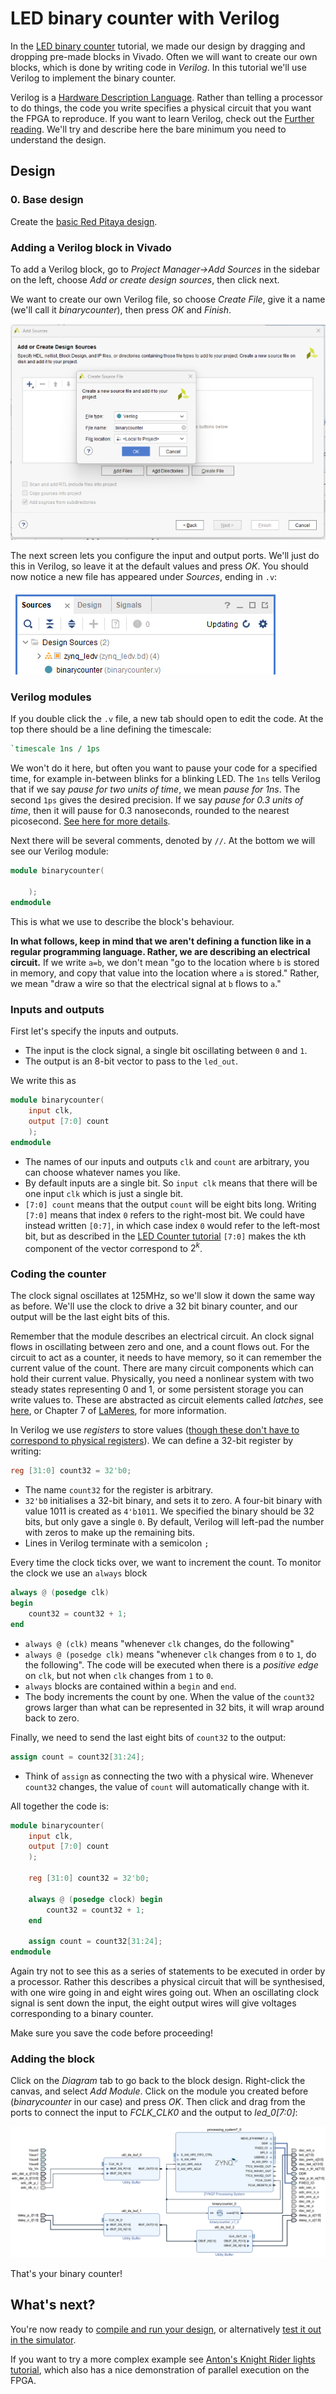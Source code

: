 # LED binary counter with Verilog

In the [LED binary counter](/Tutorials/PROJ_LEDCounter) tutorial, we made our design by dragging and dropping pre-made blocks in Vivado. Often we will want to create our own blocks, which is done by writing code in *Verilog*. In this tutorial we'll use Verilog to implement the binary counter.

Verilog is a [Hardware Description Language](https://electronics.stackexchange.com/a/601671). Rather than telling a processor to do things, the code you write specifies a physical circuit that you want the FPGA to reproduce. If you want to learn Verilog, check out the [Further reading](/References). We'll try and describe here the bare minimum you need to understand the design.

## Design

### 0. Base design

Create the [basic Red Pitaya design](/Tutorials/SETUP_BaseCode).

### Adding a Verilog block in Vivado

To add a Verilog block, go to *Project Manager->Add Sources* in the sidebar on the left, choose *Add or create design sources*, then click next.

We want to create our own Verilog file, so choose *Create File*, give it a name (we'll call it *binarycounter*), then press *OK* and *Finish*.

![Dialog box for creating a source file](img_AddSourceVerilog.png)

The next screen lets you configure the input and output ports. We'll just do this in Verilog, so leave it at the default values and press *OK*. You should now notice a new file has appeared under *Sources*, ending in `.v`:

![In Sources, under the Design Sources folder, there is a file with the name you created, ending in v](img_SourceFile.png)

### Verilog modules

If you double click the `.v` file, a new tab should open to edit the code. At the top there should be a line defining the timescale:

```verilog
`timescale 1ns / 1ps
```

We won't do it here, but often you want to pause your code for a specified time, for example in-between blinks for a blinking LED. The `1ns` tells Verilog that if we say *pause for two units of time*, we mean *pause for 1ns*. The second `1ps` gives the desired precision. If we say *pause for 0.3 units of time*, then it will pause for 0.3 nanoseconds, rounded to the nearest picosecond. [See here for more details](https://www.chipverify.com/verilog/verilog-timescale).

Next there will be several comments, denoted by `//`. At the bottom we will see our Verilog module:

```verilog
module binarycounter(
	
	);
endmodule
```

This is what we use to describe the block's behaviour. 

**In what follows, keep in mind that we aren't defining a function like in a regular programming language. Rather, we are describing an electrical circuit.** If we write `a=b`, we don't mean "go to the location where `b` is stored in memory, and copy that value into the location where `a` is stored." Rather, we mean "draw a wire so that the electrical signal at `b` flows to `a`."

### Inputs and outputs

First let's specify the inputs and outputs. 

* The input is the clock signal, a single bit oscillating between `0` and `1`.
* The output is an 8-bit vector to pass to the `led_out`.

We write this as

```verilog
module binarycounter(
    input clk,
    output [7:0] count
	);
endmodule
```

* The names of our inputs and outputs `clk` and `count` are arbitrary, you can choose whatever names you like.
* By default inputs are a single bit. So `input clk` means that there will be one input `clk` which is just a single bit.
* `[7:0] count` means that the output `count` will be eight bits long. Writing `[7:0]` means that index `0` refers to the right-most bit. We could have instead written `[0:7]`, in which case index `0` would refer to the left-most bit, but as described in the [LED Counter tutorial](/Tutorials/PROJ_LEDCounter) `[7:0]` makes the `k`th component of the vector correspond to $2^k$.

### Coding the counter

The clock signal oscillates at 125MHz, so we'll slow it down the same way as before. We'll use the clock to drive a 32 bit binary counter, and our output will be the last eight bits of this. 

Remember that the module describes an electrical circuit. An clock signal flows in oscillating between zero and one, and a count flows out. For the circuit to act as a counter, it needs to have memory, so it can remember the current value of the count. There are many circuit components which can hold their current value. Physically, you need a nonlinear system with two steady states representing 0 and 1, or some persistent storage you can write values to. These are abstracted as circuit elements called *latches*, see [here](https://www.geeksforgeeks.org/latches-in-digital-logic/), or Chapter 7 of [LaMeres](https://www.amazon.com/Introduction-Logic-Circuits-Design-Verilog/dp/3030136078), for more information.

In Verilog we use *registers* to store values ([though these don't have to correspond to physical registers](https://stackoverflow.com/questions/33459048/what-is-the-difference-between-reg-and-wire-in-a-verilog-module)). We can define a 32-bit register by writing:

```verilog
reg [31:0] count32 = 32'b0;
```

* The name `count32` for the register is arbitrary.
* `32'b0` initialises a 32-bit binary, and sets it to zero. A four-bit binary with value 1011 is created as `4'b1011`. We specified the binary should be 32 bits, but only gave a single `0`. By default, Verilog will left-pad the number with zeros to make up the remaining bits.
* Lines in Verilog terminate with a semicolon `;`

Every time the clock ticks over, we want to increment the count. To monitor the clock we use an `always` block

```verilog
always @ (posedge clk)
begin
    count32 = count32 + 1;
end
```

- `always @ (clk)` means "whenever `clk` changes, do the following"
- `always @ (posedge clk)` means "whenever `clk` changes from `0` to `1`, do the following". The code will be executed when there is a *positive edge* on `clk`, but not when `clk` changes from `1` to `0`.
- `always` blocks are contained within a `begin` and `end`.
- The body increments the count by one. When the value of the `count32` grows larger than what can be represented in 32 bits, it will wrap around back to zero.

Finally, we need to send the last eight bits of `count32` to the output:

```verilog
assign count = count32[31:24];
```

- Think of `assign` as connecting the two with a physical wire. Whenever `count32` changes, the value of `count` will automatically change with it.

All together the code is:

```verilog
module binarycounter(
	input clk,
	output [7:0] count
	);
	
    reg [31:0] count32 = 32'b0;
    
    always @ (posedge clock) begin
    	count32 = count32 + 1;
    end
    
    assign count = count32[31:24];
endmodule
```

Again try not to see this as a series of statements to be executed in order by a processor. Rather this describes a physical circuit that will be synthesised, with one wire going in and eight wires going out. When an oscillating clock signal is sent down the input, the eight output wires will give voltages corresponding to a binary counter.

Make sure you save the code before proceeding!

### Adding the block

Click on the *Diagram* tab to go back to the block design. Right-click the canvas, and select *Add Module*. Click on the module you created before (*binarycounter* in our case) and press *OK*. Then click and drag from the ports to connect the input to *FCLK_CLK0* and the output to *led_0[7:0]*:

![Block design for the LED counter](img_CounterBlockDesign.png)

That's your binary counter!

## What's next?

You're now ready to [compile and run your design](/Tutorials/SETUP_Compiling), or alternatively [test it out in the simulator](/Tutorials/PROJ_LEDSimulating).

If you want to try a more complex example see [Anton's Knight Rider lights tutorial](http://antonpotocnik.com/?p=488784), which also has a nice demonstration of parallel execution on the FPGA.